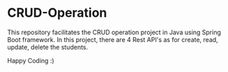 # CRUD-Operation
This repository facilitates the CRUD operation project in Java using Spring Boot framework. In this project, there are 4 Rest API's as for create, read, update, delete the students.

Happy Coding :)
